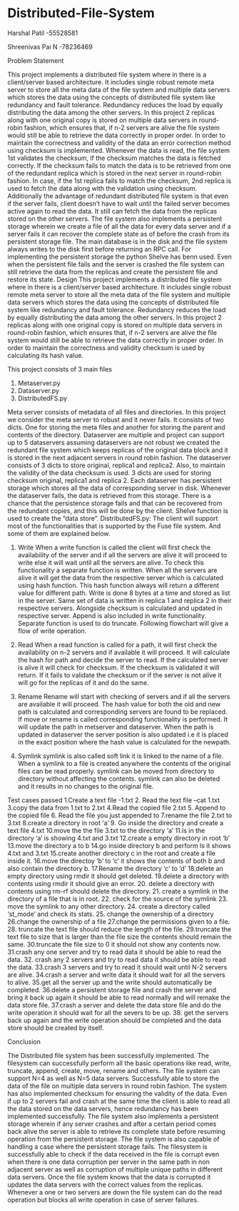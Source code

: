 # Distributed-File-System

Harshal Patil -55528581                                   

Shreenivas Pai N -78236469



Problem Statement

This project implements a distributed file system where in there is a client/server based architecture. It includes single robust remote meta server to store all the meta data of the file system and multiple data servers which stores the data using the concepts of distributed file system like redundancy and fault tolerance. Redundancy reduces the load by equally distributing the data among the other servers. In this project 2 replicas along with one original copy is stored on multiple data servers in round-robin fashion, which ensures that, if n-2 servers are alive the file system would still be able to retrieve the data correctly in proper order. In order to maintain the correctness and validity of the data an error correction method using checksum is implemented. Whenever the data is read, the file system 1st validates the checksum, if the checksum matches the data is fetched correctly. If the checksum fails to match the data is to be retrieved from one of the redundant replica which is stored in the next server in round-robin fashion. In case, if the 1st replica fails to match the checksum, 2nd replica is used to fetch the data along with the validation using checksum. Additionally the advantage of redundant distributed file system is that even if the server fails, client doesn’t have to wait until the failed server becomes active again to read the data. It still can fetch the data from the replicas stored on the other servers. The file system also implements a persistent storage wherein we create a file of all the data for every data server and if a server fails it can recover the complete state as of before the crash from its persistent storage file. The main database is in the disk and the file system always writes to the disk first before returning an RPC call. For implementing the persistent storage the python Shelve has benn used. Even when the persistent file fails and the server is crashed the file system can still retrieve the data from the replicas and create the persistent file and restore its state.
Design
This project implements a distributed file system where in there is a client/server based architecture. It includes single robust remote meta server to
store all the meta data of the file system and multiple data servers which stores the data using the concepts of distributed file system like redundancy and fault tolerance. Redundancy reduces the load by equally distributing the data among the other servers. In this project 2 replicas along with one original copy is stored on multiple data servers in round-robin fashion, which ensures that, if n-2 servers are alive the file system would still be able to retrieve the data correctly in proper order. In order to maintain the correctness and validity checksum is used by calculating its hash value.

This project consists of 3 main files

1. Metaserver.py
2. Dataserver.py
3. DistributedFS.py

Meta server consists of metadata of all files and directories. In this project we consider the meta server to robust and it never fails. It consists of two dicts. One for storing the meta files and another for storing the parent and contents of the directory.
Dataserver are multiple and project can support up to 5 dataservers assuming dataservers are not robust we created the redundant file system which keeps replicas of the original data block and it is stored in the next adjacent servers in round robin fashion. The dataserver consists of 3 dicts to store original, replica1 and replica2. Also, to maintain the validity of the data checksum is used. 3 dicts are used for storing checksum original, replica1 and replica 2. Each dataserver has persistent storage which stores all the data of corresponding server in disk. Whenever the dataserver fails, the data is retrieved from this storage. There is a chance that the persistence storage fails and that can be recovered from the redundant copies, and this will be done by the client. Shelve function is used to create the “data store”.
DistributedFS.py:
The client will support most of the functionalities that is supported by the Fuse file system. And some of them are explained below.

1. Write
When a write function is called the client will first check the availability of the server and if all the servers are alive it will proceed to write else it will wait until all the servers are alive. To check this functionality a separate function is written. When all the servers are alive it will get the
data from the respective server which is calculated using hash function. This hash function always will return a different value for different path. Write is done 8 bytes at a time and stored as list in the server. Same set of data is written in replica 1 and replica 2 in their respective servers. Alongside checksum is calculated and updated in respective server. Append is also included in write functionality. Separate function is used to do truncate. Following flowchart will give a flow of write operation.

2. Read
When a read function is called for a path, it will first check the availability on n-2 servers and if available it will proceed. It will calculate the hash for path and decide the server to read. If the calculated server is alive it will check for checksum. If the checksum is validated it will return. If it fails to validate the checksum or if the server is not alive it will go for the replicas of it and do the same.
3. Rename
Rename will start with checking of servers and if all the servers are available it will proceed. The hash value for both the old and new path is calculated and corresponding servers are found to be replaced. If move or rename is called corresponding functionality is performed. It will update the path in metserver and dataserver. When the path is updated in dataserver the server position is also updated i.e it is placed in the exact position where the hash value is calculated for the newpath.
4. Symlink symlink is also called soft link it is linked to the name of a file. When a symlink to a file is created anywhere the contents of the original files can be read properly. symlink can be moved from directory to directory without affecting the contents. symlink can also be deleted and it results in no changes to the original file.

Test cases passed 
1.Create a text file -1.txt 
2. Read the text file –cat 1.txt 
3.copy the data from 1.txt to 2.txt 
4.Read the copied file 2.txt 
5. Append to the copied file 
6. Read the file you just appended to 
7.rename the file 2.txt to 3.txt 
8.create a directory in root ‘a’ 
9. Go inside the directory and create a text file 4.txt 
10.move the the file 3.txt to the directory ‘a’ 
11.ls in the directory ‘a’ is showing 4.txt and 3.txt 
12.create a empty directory in root ‘b’ 
13.move the directory a to b 
14.go inside directory b and perform ls it shows 4.txt and 3.txt 
15.create another directory c in the root and create a file inside it. 
16.move the directoy ‘b’ to ‘c’ it shows the contents of both b and also contain the directory b. 
17.Rename the directory ‘c’ to ‘d’ 
18.delete an empty directory using rmdir it should get deleted. 
19.delete a directory with contents using rmdir it should give an error. 
20. delete a directory with contents using rm-rf should delete the directory.
21. create a symlink in the directory of a file that is in root. 
22. check for the source of the symlink 
23. move the symlink to any other directory. 
24. create a directory called ‘st_mode’ and check its stats. 
25. change the ownership of a directory 
26.change the ownership of a file 
27.change the permissions given to a file. 
28. truncate the text file should reduce the length of the file. 
29.truncate the text file to size that is larger than the file size the contents should remain the same. 
30.truncate the file size to 0 it should not show any contents now. 
31.crash any one server and try to read data it should be able to read the data. 
32. crash any 2 servers and try to read data it should be able to read the data. 
33.crash 3 servers and try to read it should wait until N-2 servers are alive. 
34.crash a server and write data it should wait for all the servers to alive. 
35.get all the server up and the write should automatically be completed. 
36.delete a persistent storage file and crash the server and bring it back up again it should be able to read normally and will remake the data store file. 
37.crash a server and delete the data store file and do the write operation it should wait for all the severs to be up. 
38. get the servers back up again and the write operation should be completed and the data store should be created by itself.

Conclusion

The Distributed file system has been successfully implemented. The filesystem can successfully perform all the basic operations like read, write, truncate, append, create, move, rename and others. The file system can support N=4 as well as N=5 data servers. Successfully able to store the data of the file on multiple data servers in round robin fashion. The system has also implemented checksum for ensuring the validity of the data. Even if up to 2 servers fail and crash at the same time the client is able to read all the data stored on the data servers, hence redundancy has been implemented successfully. The file system also implements a persistent storage wherein if any server crashes and after a certain period comes back alive the server is able to retrieve its complete state before resuming operation from the persistent storage. The file system is also capable of handling a case where the persistent storage fails. The filesystem is successfully able to check if the data received in the file is corrupt even when there is one data corruption per server in the same path in non adjacent server as well as corruption of multiple unique paths in different data servers. Once the file system knows that the data is corrupted it updates the data servers with the correct values from the replicas. Whenever a one or two servers are down the file system can do the read operation but blocks all write operation in case of server failures.
